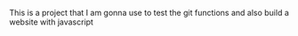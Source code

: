 This is a project that I am gonna use to test the git functions and also build a website with javascript
